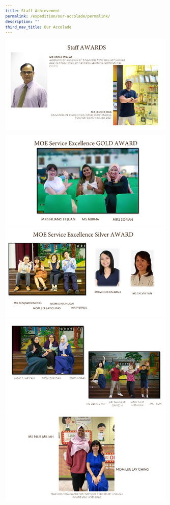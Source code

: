 ```yaml
---
title: Staff Achievement
permalink: /expedition/our-accolade/permalink/
description: ""
third_nav_title: Our Accolade
---
```

![](/images/Expedition/slide1.jpg)

![](/images/Expedition/slide2.JPG)
![](/images/Expedition/slide3.JPG)
![](/images/Expedition/slide4.JPG)
![](/images/Expedition/slide5.JPG)